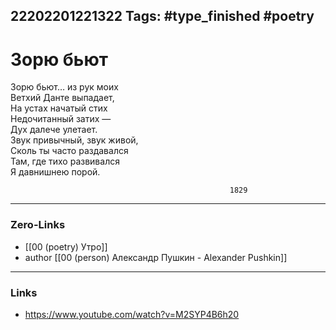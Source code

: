 22202201221322
Tags: #type_finished #poetry 
---
# Зорю бьют

Зорю бьют… из рук моих  
Ветхий Данте выпадает,  
На устах начатый стих  
Недочитанный затих —  
Дух далече улетает.  
Звук привычный, звук живой,  
Сколь ты часто раздавался  
Там, где тихо развивался  
Я давнишнею порой.  

                                                     1829

---
### Zero-Links
- [[00 (poetry) Утро]]
- author [[00 (person) Александр Пушкин - Alexander Pushkin]]
---
### Links
- https://www.youtube.com/watch?v=M2SYP4B6h20
